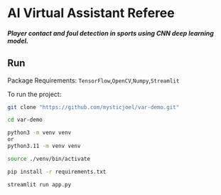 
# AI Virtual Assistant Referee
##### Player contact and foul detection in sports using CNN deep learning model.


## Run

Package Requirements: `TensorFlow`,`OpenCV`,`Numpy`,`Streamlit`

To run the project:

```bash
git clone "https://github.com/mysticjoel/var-demo.git"

cd var-demo

python3 -m venv venv
or
python3.11 -m venv venv

source ./venv/bin/activate

pip install -r requirements.txt

streamlit run app.py
```
